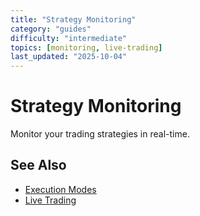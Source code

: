 ```yaml
---
title: "Strategy Monitoring"
category: "guides"
difficulty: "intermediate"
topics: [monitoring, live-trading]
last_updated: "2025-10-04"
---
```


# Strategy Monitoring

Monitor your trading strategies in real-time.

## See Also
- [Execution Modes](execution-modes.md)
- [Live Trading](../advanced/#live-trading)
